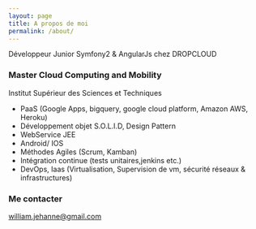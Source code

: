 ```yaml
---
layout: page
title: A propos de moi
permalink: /about/
---
```


Développeur Junior Symfony2 & AngularJs chez DROPCLOUD

### Master Cloud Computing and Mobility

Institut Supérieur des Sciences et Techniques
- PaaS (Google Apps, bigquery, google cloud platform, Amazon AWS, Heroku)
- Développement objet S.O.L.I.D, Design Pattern
- WebService JEE
- Android/ IOS
- Méthodes Agiles (Scrum, Kamban)
- Intégration continue (tests unitaires,jenkins etc.)
- DevOps, Iaas (Virtualisation, Supervision de vm, sécurité réseaux & infrastructures)

### Me contacter 

[william.jehanne@gmail.com](mailto:william.jehanne@gmail.com)

